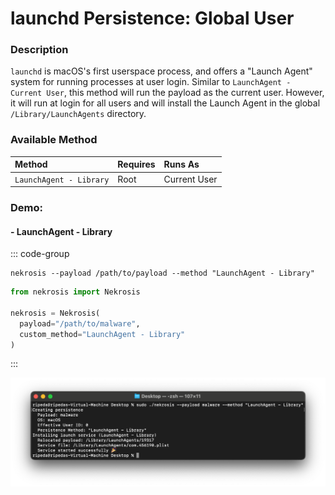 # launchd Persistence: Global User

### Description

`launchd` is macOS's first userspace process, and offers a "Launch Agent" system for running processes at user login. Similar to `LaunchAgent - Current User`, this method will run the payload as the current user. However, it will run at login for all users and will install the Launch Agent in the global `/Library/LaunchAgents` directory.

### Available Method

| Method                       | Requires      | Runs As      |
|:-----------------------------|:--------------|:-------------|
| `LaunchAgent - Library`      | Root          | Current User |


### Demo:

#### - LaunchAgent - Library

::: code-group

```shell [Command Line]
nekrosis --payload /path/to/payload --method "LaunchAgent - Library"
```

```python [Python API]
from nekrosis import Nekrosis

nekrosis = Nekrosis(
  payload="/path/to/malware",
  custom_method="LaunchAgent - Library"
)
```

:::

![](../../public/macOS%20Persistence%20Methods/LaunchAgent%20-%20Library.png)